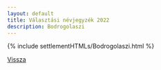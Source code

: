 ```yaml
---
layout: default
title: Választási névjegyzék 2022
description: Bodrogolaszi
---
```


{% include settlementHTMLs/Bodrogolaszi.html %}

[Vissza](../)